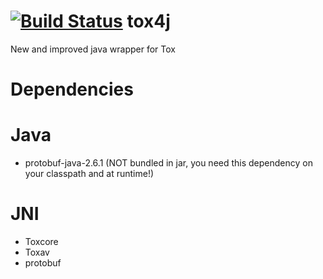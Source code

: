 [![Build Status](https://jenkins.libtoxcore.so/job/Sync%20Tox4j/badge/icon)](https://jenkins.libtoxcore.so/job/Sync%20Tox4j/)
tox4j
=====

New and improved java wrapper for Tox

Dependencies
===
Java
==
* protobuf-java-2.6.1 (NOT bundled in jar, you need this dependency on your classpath and at runtime!)

JNI
==
* Toxcore
* Toxav
* protobuf

